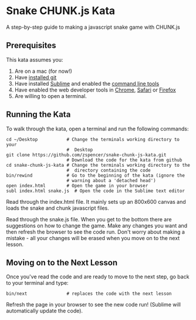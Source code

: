 # Snake CHUNK.js Kata
A step-by-step guide to making a javascript snake game with CHUNK.js

## Prerequisites

This kata assumes you:

1. Are on a mac (for now!)
1. Have [installed git](https://help.github.com/articles/set-up-git)
2. Have installed [Sublime](http://www.sublimetext.com/) and enabled the
   [command line tools](http://www.sublimetext.com/docs/2/osx_command_line.html)
3. Have enabled the web developer tools in
   [Chrome](https://developers.google.com/chrome-developer-tools/docs/console),
   [Safari](http://superuser.com/questions/302014/safari-web-developer-tools#302016)
   or [Firefox](https://developer.mozilla.org/en-US/docs/Tools/Web_Console)
4. Are willing to open a terminal.

## Running the Kata

To walk through the kata, open a terminal and run the following commands:

    cd ~/Desktop           # Change the terminals working directory to your
                           #  Desktop
    git clone https://github.com/zspencer/snake-chunk-js-kata.git
                           # Download the code for the kata from github
    cd snake-chunk-js-kata # Change the terminals working directory to the
                           #  directory containing the code
    bin/rewind             # Go to the beginning of the kata (ignore the
                           # warning about a 'detached head')
    open index.html        # Open the game in your browser
    subl index.html snake.js  # Open the code in the Sublime text editor

Read through the index.html file. It mainly sets up an 800x600 canvas and loads
the snake and chunk javascript files.

Read through the snake.js file. When you get to the bottom there are suggestions
on how to change the game. Make any changes you want and then refresh the browser
to see the code run. Don't worry about making a mistake - all your changes will be
erased when you move on to the next lesson.

## Moving on to the Next Lesson

Once you've read the code and are ready to move to the next step, go back to
your terminal and type:

    bin/next               # replaces the code with the next lesson

Refresh the page in your browser to see the new
code run! (Sublime will automatically update the code).
